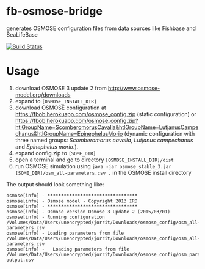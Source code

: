 # fb-osmose-bridge
generates OSMOSE configuration files from data sources like Fishbase and SeaLifeBase

[![Build Status](https://travis-ci.org/jhpoelen/fb-osmose-bridge.png)](https://travis-ci.org/jhpoelen/fb-osmose-bridge)

# Usage

1. download OSMOSE 3 update 2 from http://www.osmose-model.org/downloads
1. expand to ```[OSMOSE_INSTALL_DIR]```
1. download OSMOSE configuration at https://fbob.herokuapp.com/osmose_config.zip (static configuration) or https://fbob.herokuapp.com/osmose_config.zip?htlGroupName=ScomberomorusCavalla&htlGroupName=LutjanusCampechanus&htlGroupName=EpinephelusMorio (dynamic configuration with three named groups: _Scomberomorus cavalla_, _Lutjanus campechanus_ and _Epinephelus morio_.).
1. expand config.zip to ```[SOME_DIR]```
1. open a terminal and go to directory ```[OSMOSE_INSTALL_DIR]/dist```
1. run OSMOSE simulation using ```java -jar osmose_stable_3.jar [SOME_DIR]/osm_all-parameters.csv .``` in the OSMOSE install directory

The output should look something like:

```
osmose[info] - *********************************
osmose[info] - Osmose model - Copyright 2013 IRD
osmose[info] - *********************************
osmose[info] - Osmose version Osmose 3 Update 2 (2015/03/01)
osmose[info] - Running configuration /Volumes/Data/Users/unencrypted/jorrit/Downloads/osmose_config/osm_all-parameters.csv
osmose[info] - Loading parameters from file /Volumes/Data/Users/unencrypted/jorrit/Downloads/osmose_config/osm_all-parameters.csv
osmose[info] -   Loading parameters from file /Volumes/Data/Users/unencrypted/jorrit/Downloads/osmose_config/osm_param-output.csv
```
